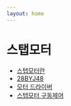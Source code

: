 ```yaml
---
layout: home
---
```


# 스탭모터

* [스텝모터란](./090_스탭모터란)
* [28BYJ48](./091_28BYJ48)
* [모터 드라이버](./092_모터_드라이버)
* [스텝모터 구동제어](./093_스텝모터_구동제어)